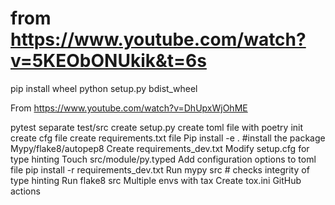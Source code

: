 
# from https://www.youtube.com/watch?v=5KEObONUkik&t=6s

pip install wheel
python setup.py bdist_wheel


From https://www.youtube.com/watch?v=DhUpxWjOhME

pytest
separate test/src
create setup.py
create toml file with poetry init
create cfg file
create requirements.txt file
Pip install -e . #install the package
Mypy/flake8/autopep8
Create requirements_dev.txt
Modify setup.cfg for type hinting
Touch src/module/py.typed
Add configuration options to toml file
pip install -r requirements_dev.txt
Run mypy src # checks integrity of type hinting
Run flake8 src
Multiple envs with tax
Create tox.ini
GitHub actions
